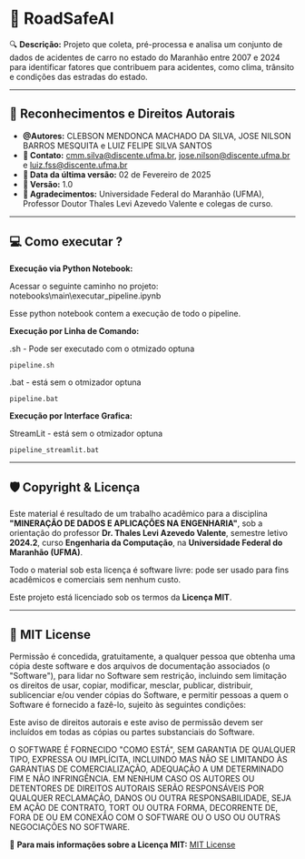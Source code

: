 # 🚗 RoadSafeAI

🔍 **Descrição:**
Projeto que coleta, pré-processa e analisa um conjunto de dados de acidentes de carro no estado do Maranhão entre 2007 e 2024 para identificar fatores que contribuem para acidentes, como clima, trânsito e condições das estradas do estado.

---

## 📌 Reconhecimentos e Direitos Autorais

- **@Autores:** CLEBSON MENDONCA MACHADO DA SILVA, JOSE NILSON BARROS MESQUITA e LUIZ FELIPE SILVA SANTOS
- **📧 Contato:** cmm.silva@discente.ufma.br, jose.nilson@discente.ufma.br e luiz.fss@discente.ufma.br
- **📅 Data da última versão:** 02 de Fevereiro de 2025
- **🔢 Versão:** 1.0
- **🙏 Agradecimentos:** Universidade Federal do Maranhão (UFMA), Professor Doutor Thales Levi Azevedo Valente e colegas de curso.

---

## :computer: **Como executar ?**

**Execução via Python Notebook:**

Acessar o seguinte caminho no projeto: notebooks\main\executar_pipeline.ipynb

Esse python notebook contem a execução de todo o pipeline. 


**Execução por Linha de Comando:**

.sh - Pode ser executado com o otmizado optuna
```
pipeline.sh
```
.bat - está sem o otmizador optuna
```
pipeline.bat
```
**Execução por Interface Grafica:**

StreamLit - está sem o otmizador optuna
```
pipeline_streamlit.bat
```

---

## 🛡️ Copyright & Licença

Este material é resultado de um trabalho acadêmico para a disciplina **"MINERAÇÃO DE DADOS E APLICAÇÕES NA ENGENHARIA"**, sob a orientação do professor **Dr. Thales Levi Azevedo Valente**, semestre letivo **2024.2**, curso **Engenharia da Computação**, na **Universidade Federal do Maranhão (UFMA)**.

Todo o material sob esta licença é software livre: pode ser usado para fins acadêmicos e comerciais sem nenhum custo.

Este projeto está licenciado sob os termos da **Licença MIT**.

---

## 📜 MIT License

 Permissão é concedida, gratuitamente, a qualquer pessoa que obtenha uma cópia deste software e dos arquivos de documentação associados (o "Software"), para lidar no Software sem restrição, incluindo sem limitação os direitos de usar, copiar, modificar, mesclar, publicar, distribuir, sublicenciar e/ou vender cópias do Software, e permitir pessoas a quem o Software é fornecido a fazê-lo, sujeito às seguintes condições:

 Este aviso de direitos autorais e este aviso de permissão devem ser incluídos em todas as cópias ou partes substanciais do Software.

 O SOFTWARE É FORNECIDO "COMO ESTÁ", SEM GARANTIA DE QUALQUER TIPO, EXPRESSA OU IMPLÍCITA, INCLUINDO MAS NÃO SE LIMITANDO ÀS GARANTIAS DE COMERCIALIZAÇÃO, ADEQUAÇÃO A UM DETERMINADO FIM E NÃO INFRINGÊNCIA. EM NENHUM CASO OS AUTORES OU DETENTORES DE DIREITOS AUTORAIS SERÃO RESPONSÁVEIS POR QUALQUER RECLAMAÇÃO, DANOS OU OUTRA RESPONSABILIDADE, SEJA EM AÇÃO DE CONTRATO, TORT OU OUTRA FORMA, DECORRENTE DE, FORA DE OU EM CONEXÃO COM O SOFTWARE OU O USO OU OUTRAS NEGOCIAÇÕES NO SOFTWARE.

🔗 **Para mais informações sobre a Licença MIT:** [MIT License](https://opensource.org/licenses/MIT)
